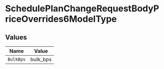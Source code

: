 # SchedulePlanChangeRequestBodyPriceOverrides6ModelType


## Values

| Name      | Value     |
| --------- | --------- |
| `BulkBps` | bulk_bps  |